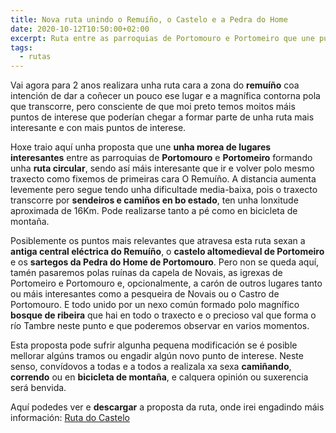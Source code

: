 ```yaml
---
title: Nova ruta unindo o Remuíño, o Castelo e a Pedra do Home
date: 2020-10-12T10:50:00+02:00
excerpt: Ruta entre as parroquias de Portomouro e Portomeiro que une puntos relevantes como o Remuíño, o Castelo e a Pedra do Home nunha contorna magnífica formada polo val do río Tambre
tags:
  - rutas
---
```


Vai agora para 2 anos realizara unha ruta cara a zona do **remuíño** coa intención de dar a coñecer un pouco ese lugar e a magnífica contorna pola que transcorre, pero consciente de que moi preto temos moitos máis puntos de interese que poderían chegar a formar parte de unha ruta mais interesante e con mais puntos de interese.

Hoxe traio aquí unha proposta que une **unha morea de lugares interesantes** entre as parroquias de **Portomouro** e **Portomeiro** formando unha **ruta circular**, sendo así máis interesante que ir e volver polo mesmo traxecto como fixemos de primeiras cara O Remuíño. A distancia aumenta levemente pero segue tendo unha dificultade media-baixa, pois o traxecto transcorre por **sendeiros e camiños en bo estado**, ten unha lonxitude aproximada de 16Km. Pode realizarse tanto a pé como en bicicleta de montaña.

Posiblemente os puntos mais relevantes que atravesa esta ruta sexan a **antiga central eléctrica do Remuíño**, o **castelo altomedieval de Portomeiro** e os **sartegos da Pedra do Home de Portomouro**. Pero non se queda aquí, tamén pasaremos polas ruínas da capela de Novais, as igrexas de Portomeiro e Portomouro e, opcionalmente, a carón de outros lugares tanto ou máis interesantes como a pesqueira de Novais ou o Castro de Portomouro. E todo unido por un nexo común formado polo magnífico **bosque de ribeira** que hai en todo o traxecto e o precioso val que forma o río Tambre neste punto e que poderemos observar en varios momentos.

Esta proposta pode sufrir algunha pequena modificación se é posible mellorar algúns tramos ou engadir algún novo punto de interese. Neste senso, convídovos a todas e a todos a realizala xa sexa **camiñando**, **correndo** ou en **bicicleta de montaña**, e calquera opinión ou suxerencia será benvida.

Aquí podedes ver e **descargar**  a proposta da ruta, onde irei engadindo máis información: [Ruta do Castelo](/ruta-castelo)
